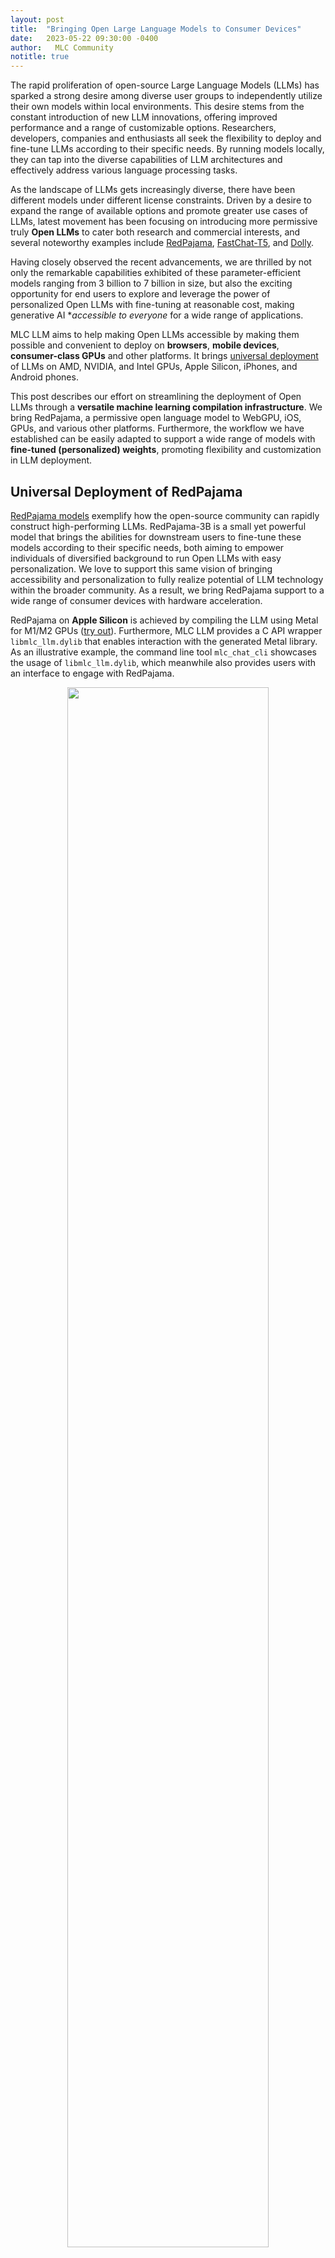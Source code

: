 ```yaml
---
layout: post
title:  "Bringing Open Large Language Models to Consumer Devices"
date:   2023-05-22 09:30:00 -0400
author:   MLC Community
notitle: true
---
```


The rapid proliferation of open-source Large Language Models (LLMs) has sparked a strong desire among diverse user groups to independently utilize their own models within local environments. This desire stems from the constant introduction of new LLM innovations, offering improved performance and a range of customizable options. Researchers, developers, companies and enthusiasts all seek the flexibility to deploy and fine-tune LLMs according to their specific needs. By running models locally, they can tap into the diverse capabilities of LLM architectures and effectively address various language processing tasks.

As the landscape of LLMs gets increasingly diverse, there have been different models under different license constraints. Driven by a desire to expand the range of available options and promote greater use cases of LLMs, latest movement has been focusing on introducing more permissive truly **Open LLMs** to cater both research and commercial interests, and several noteworthy examples include [RedPajama](https://www.together.xyz/blog/redpajama-models-v1), [FastChat-T5](https://lmsys.org/), and [Dolly](https://www.databricks.com/blog/2023/04/12/dolly-first-open-commercially-viable-instruction-tuned-llm).

Having closely observed the recent advancements, we are thrilled by not only the remarkable capabilities exhibited of these parameter-efficient models ranging from 3 billion to 7 billion in size, but also the exciting opportunity for end users to explore and leverage the power of personalized Open LLMs with fine-tuning at reasonable cost, making generative AI **accessible to everyone* for a wide range of applications.

MLC LLM aims to help making Open LLMs accessible by making them possible and convenient to deploy on **browsers**, **mobile devices**, **consumer-class GPUs** and other platforms.
It brings [universal deployment](https://github.com/mlc-ai/mlc-llm/issues/15) of LLMs on AMD, NVIDIA, and Intel GPUs, Apple Silicon, iPhones, and Android phones.

This post describes our effort on streamlining the deployment of Open LLMs through a **versatile machine learning compilation infrastructure**. We bring RedPajama, a permissive open language model to WebGPU, iOS, GPUs, and various other platforms. Furthermore, the workflow we have established can be easily adapted to support a wide range of models with **fine-tuned (personalized) weights**, promoting flexibility and customization in LLM deployment.

## Universal Deployment of RedPajama

[RedPajama models](https://www.together.xyz/blog/redpajama-models-v1) exemplify how the open-source community can rapidly construct high-performing LLMs.
RedPajama-3B is a small yet powerful model that brings the abilities for downstream users to fine-tune these models according to their specific needs, both aiming to empower individuals of diversified background to run Open LLMs with easy personalization. We love to support this same vision of bringing accessibility and personalization to fully realize potential of LLM technology within the broader community.
As a result, we bring RedPajama support to a wide range of consumer devices with hardware acceleration.

RedPajama on **Apple Silicon** is achieved by compiling the LLM using Metal for M1/M2 GPUs ([try out](https://mlc.ai/mlc-llm/#windows-linux-mac)). Furthermore, MLC LLM provides a C API wrapper `libmlc_llm.dylib` that enables interaction with the generated Metal library. As an illustrative example, the command line tool `mlc_chat_cli` showcases the usage of `libmlc_llm.dylib`, which meanwhile also provides users with an interface to engage with RedPajama.

<p align="center">
  <img src="/img/redpajama/cli.gif" width="80%">
</p>

Similarly, RedPajama on **consumer-class AMD/NVIDIA GPUs** ([try out](https://mlc.ai/mlc-llm/#windows-linux-mac)) leverages TVM Unity's Vulkan backend. The compilation process produces a corresponding wrapper library, `libmlc_llm.so` that encapsulates the generated SPIR-V/Vulkan code, and users may use `mlc_chat_cli` to chat with RedPajama. TVM Unity has CUDA, ROCm backends as well, and users have the choice to build alternative CUDA solutions themselves following the same workflow.

<p align="center">
  <img src="/img/redpajama/web.gif" height="700">
</p>

Leveraging **WebAssembly** and **WebGPU**, MLC LLM allows RedPajama to be extended smoothly to web browsers ([try out](https://webllm.mlc.ai/#chat-demo)). TVM Unity compiles the LLM operators to WebGPU, and along with a lightweight WebAssembly runtime, a thin JavaScript driver `llm_chat.js`, RedPajama can be deployed as a static web page, harnessing clients' own GPUs for local inference without a sever support.

<p align="center">
  <img src="/img/redpajama/ios.gif" height="700">
</p>

RedPajama on **iOS** follows a similar approach to Apple Silicon, utilizing Metal as the code generation backend ([try out](https://mlc.ai/mlc-llm/#iphone)). However, due to iOS restrictions, static libraries (e.g. `libmlc_llm.a`) are produced instead. To demonstrate the interaction with `libmlc_llm.a`, we provide an Objective-C++ file, `LLMChat.mm`, as a practical example, as well as a simple SwiftUI that runs the LLM end-to-end.


## How

Machine Learning Compilation (MLC) from TVM Unity plays a critical role in enabling efficient deployment and democratization of Open LLMs. With TVM Unity, several **key features** contribute to its effectiveness and accessibility:
- Comprehensive code generation: TVM Unity supports code generation for a wide range of common CPU and GPU backends, including CUDA, ROCm, Vulkan, Metal, OpenCL, WebGPU, x86, ARM, etc. This expansive coverage allows for LLM deployment across diverse consumer environments, ensuring compatibility and performance.
- Python-first development: MLC LLM compilation is developed in pure Python, thanks to the Python interface provided by TVM Unity, empowering developers to swiftly develop optimization techniques, compilation passes, and compose LLM building blocks. This approach facilitates rapid development and experimentation that allows us to quickly bring new model and backend support.
- Built-in optimizations: TVM Unity incorporates a suite of built-in optimizations, such as operator fusion and loop tiling, which are keystones of high-quality code generation across multiple hardware platforms. These optimizations are used in MLC LLM, which can be used by ML engineers to amplify their daily workflow.
- First-class support for vendor libraries and handcrafted kernels: TVM Unity treats handcrafted kernels, such as NVIDIA's CUTLASS and cuBLAS libraries, as first-class citizens. This ensures seamless integration of the best-performing code, allowing developers to leverage specialized and optimized implementations when necessary.
- Finally, a universal runtime that brings deployment to the programming language and platform of the developers' choice.

<p align="center">
  <img src="/img/redpajama/compilation-workflow.svg" width="80%">
</p>

MLC LLM follows a streamlined **compilation process**:
- LLM architecture definition: Users can choose from several built-in models, such as RedPajama, Vicuna, Llama, Dolly, or define their own models using a PyTorch-like syntax provided by TVM Unity.
- ML compilation: MLC LLM uses TVM Unity's quantization and optimization passes to compile high-level operators into GPU-friendly kernels that are natively compiled to consumer hardware.
- Universal deployment: along with the compiled artifacts from the previous step, MLC LLM provides a convenient pack of the tokenizer and a lightweight runtime for easy deployment on all major platforms, including browsers, iOS, Android, Windows, macOS, and Linux.

## Empowering Personalized Fine-Tuned Models

Demand is strong to personalize LLMs, particularly, RedPajama, Vicuna/Llama, and therefore, empowering personalized models is a key feature as fine-tuned LLMs have been dominating the open-source community. MLC LLM allows convenient weight customization that user only needs to provide a directory in Huggingface format, it will produce proper model artifacts through exactly the same process.

<p align="center">
  <img src="/img/redpajama/customization.svg" width="80%">
</p>

MLC LLM's chat applications (CLI, iOS, Web, Android) are specifically designed to seamlessly integrate personalized models. Developers can easily share a link to the model artifacts they have generated, enabling the chat apps to incorporate the personalized model weights.

<p align="center">
  <img src="/img/redpajama/ios-model-selector.jpeg" height="500">
</p>

The iOS app allows users to download personalized weights of the same model on-demand via a link to model artifacts without re-compilation or redeployment. This streamlined approach makes it convenient for sharing model weight variants. The same model artifact can be consumed by other runtimes, such as WebApp, CLI and Android(incoming).

Please refer to our [project page](https://mlc.ai/mlc-llm/) for a detailed guide on how to try out the MLC LLM deployment. The source code of MLC LLM is available on our official [GitHub repository](https://github.com/mlc-ai/mlc-llm/). You are also more than welcomed to join the [Discord Channel](https://discord.gg/9Xpy2HGBuD) for further discussion.

## Ongoing Effort

MLC LLM is a fairly young project and there are a lot of things to be done. As we start to streamline the overall project architecture and modularize the overall flow, we would love to focus on empowering developer communities. Our first priority is to bring documentation for our developers so they can build on top of our effort. We are actively working on documenting compilation of models with customized weights. Additionally, we are modularizing the overall libraries so it can be reused in other applications, including web, windows, macOS, linux, iOS and Android platforms. We are also expanding the prebuilt MLC pip development package on windows, linux and macOS, to simplify the experience for developers. At the same time, we are continuously working with the community to bring more model architectures. We will also bring more optimizations to continuously improve the memory and performance of the overall system.


## Acknowledgement

MLC LLM support for RedPajama-3b is done in collaboration with [ETH Zürich](https://ds3lab.inf.ethz.ch/), [Together](https://www.together.xyz/),
[OctoML](https://octoml.ai/), [CMU Catalyst](https://catalyst.cs.cmu.edu/) and the MLC community.

The overall MLC projects are only possible thanks to the shoulders open-source ecosystems that we stand on. We would love to continue developing and supporting the open-source ML community. We want to thank the Apache TVM community and developers of the TVM Unity compiler. The open-source ML community members made these models publicly available. PyTorch and Hugging Face communities that make these models accessible. We would like to thank the teams behind RedPajama, Dolly, Vicuna, SentencePiece, LLaMA, and Alpaca. We also would like to thank OpenCL, Vulkan, C++, Python, Rust communities that enable this project.
